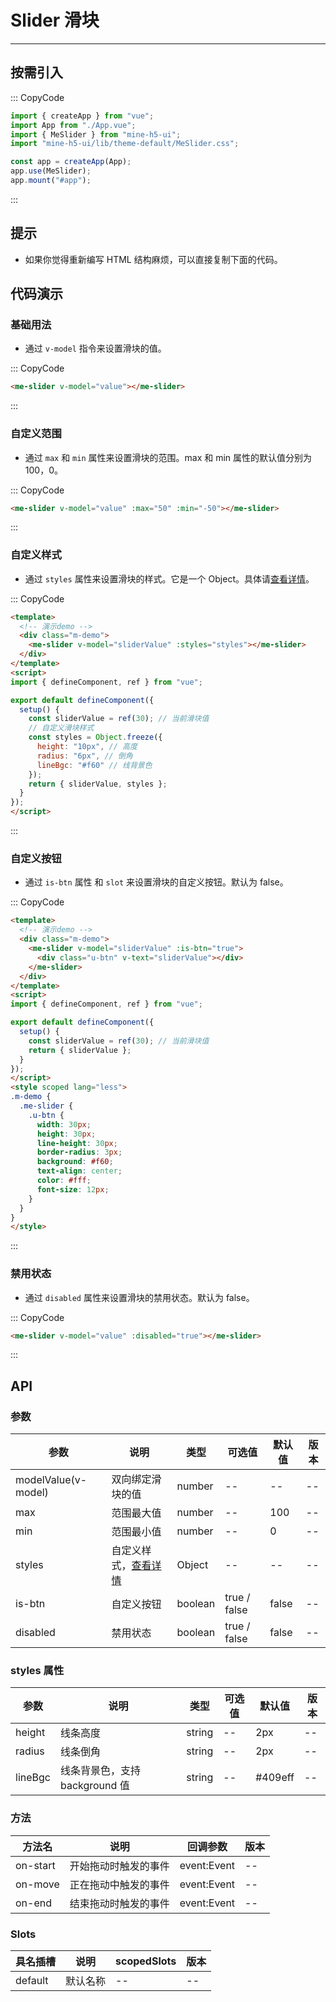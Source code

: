 # Slider 滑块

---

## 按需引入

::: CopyCode

```JavaScript
import { createApp } from "vue";
import App from "./App.vue";
import { MeSlider } from "mine-h5-ui";
import "mine-h5-ui/lib/theme-default/MeSlider.css";

const app = createApp(App);
app.use(MeSlider);
app.mount("#app");
```

:::

## 提示

- 如果你觉得重新编写 HTML 结构麻烦，可以直接复制下面的代码。

## 代码演示

### 基础用法

- 通过 `v-model` 指令来设置滑块的值。

::: CopyCode

```HTML
<me-slider v-model="value"></me-slider>
```

:::

### 自定义范围

- 通过 `max` 和 `min` 属性来设置滑块的范围。max 和 min 属性的默认值分别为 100，0。

::: CopyCode

```HTML
<me-slider v-model="value" :max="50" :min="-50"></me-slider>
```

:::

### 自定义样式

- 通过 `styles` 属性来设置滑块的样式。它是一个 Object。具体请[查看详情](#styles)。

::: CopyCode

```HTML
<template>
  <!-- 演示demo -->
  <div class="m-demo">
    <me-slider v-model="sliderValue" :styles="styles"></me-slider>
  </div>
</template>
<script>
import { defineComponent, ref } from "vue";

export default defineComponent({
  setup() {
    const sliderValue = ref(30); // 当前滑块值
    // 自定义滑块样式
    const styles = Object.freeze({
      height: "10px", // 高度
      radius: "6px", // 倒角
      lineBgc: "#f60" // 线背景色
    });
    return { sliderValue, styles };
  }
});
</script>
```

:::

### 自定义按钮

- 通过 `is-btn` 属性 和 `slot` 来设置滑块的自定义按钮。默认为 false。

::: CopyCode

```HTML
<template>
  <!-- 演示demo -->
  <div class="m-demo">
    <me-slider v-model="sliderValue" :is-btn="true">
      <div class="u-btn" v-text="sliderValue"></div>
    </me-slider>
  </div>
</template>
<script>
import { defineComponent, ref } from "vue";

export default defineComponent({
  setup() {
    const sliderValue = ref(30); // 当前滑块值
    return { sliderValue };
  }
});
</script>
<style scoped lang="less">
.m-demo {
  .me-slider {
    .u-btn {
      width: 30px;
      height: 30px;
      line-height: 30px;
      border-radius: 3px;
      background: #f60;
      text-align: center;
      color: #fff;
      font-size: 12px;
    }
  }
}
</style>
```

:::

### 禁用状态

- 通过 `disabled` 属性来设置滑块的禁用状态。默认为 false。

::: CopyCode

```HTML
<me-slider v-model="value" :disabled="true"></me-slider>
```

:::

## API

### 参数

| 参数                | 说明                            | 类型    | 可选值       | 默认值 | 版本 |
| ------------------- | ------------------------------- | ------- | ------------ | ------ | ---- |
| modelValue(v-model) | 双向绑定滑块的值                | number  | --           | --     | --   |
| max                 | 范围最大值                      | number  | --           | 100    | --   |
| min                 | 范围最小值                      | number  | --           | 0      | --   |
| styles              | 自定义样式，[查看详情](#styles) | Object  | --           | --     | --   |
| is-btn              | 自定义按钮                      | boolean | true / false | false  | --   |
| disabled            | 禁用状态                        | boolean | true / false | false  | --   |

<h3 id="styles">styles 属性</h3>

| 参数    | 说明                           | 类型   | 可选值 | 默认值  | 版本 |
| ------- | ------------------------------ | ------ | ------ | ------- | ---- |
| height  | 线条高度                       | string | --     | 2px     | --   |
| radius  | 线条倒角                       | string | --     | 2px     | --   |
| lineBgc | 线条背景色，支持 background 值 | string | --     | #409eff | --   |

### 方法

| 方法名   | 说明                 | 回调参数    | 版本 |
| -------- | -------------------- | ----------- | ---- |
| on-start | 开始拖动时触发的事件 | event:Event | --   |
| on-move  | 正在拖动中触发的事件 | event:Event | --   |
| on-end   | 结束拖动时触发的事件 | event:Event | --   |

### Slots

| 具名插槽 | 说明     | scopedSlots | 版本 |
| -------- | -------- | ----------- | ---- |
| default  | 默认名称 | --          | --   |
